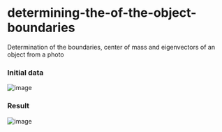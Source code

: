 # determining-the-of-the-object-boundaries
Determination of the boundaries, center of mass and eigenvectors of an object from a photo  
### Initial data  
![image](https://user-images.githubusercontent.com/73141603/180304916-0cfbc0cd-0c89-4ec2-a678-add198f4c068.png)  
### Result  
![image](https://user-images.githubusercontent.com/73141603/180305102-06a8a1a7-b4fc-4a44-a86f-3d175bb02ef6.png)

